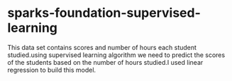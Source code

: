 # sparks-foundation-supervised-learning

This data set contains scores and number of hours each student studied.using supervised learning algorithm we need to predict the scores of the 
students based on the number of hours studied.I used linear regression to build this model.
